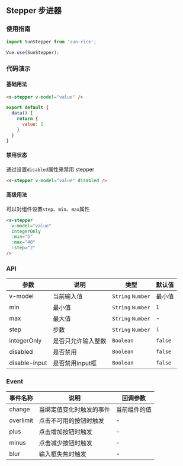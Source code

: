 ## Stepper 步进器

### 使用指南
``` javascript
import SunStepper from 'sun-rice';

Vue.use(SunStepper);
```

### 代码演示

#### 基础用法

```html
<s-stepper v-model="value" />
```

```javascript
export default {
  data() {
    return {
      value: 1
    }
  }
}
```

#### 禁用状态
通过设置`disabled`属性来禁用 stepper

```html
<s-stepper v-model="value" disabled />
```

#### 高级用法

可以对组件设置`step`、`min`、`max`属性

```html
<s-stepper
  v-model="value"
  integerOnly
  :min="5"
  :max="40"
  :step="2"
/>
```

### API

| 参数 | 说明 | 类型 | 默认值 |
|-----------|-----------|-----------|-------------|
| v-model | 当前输入值 | `String` `Number` | 最小值 |
| min | 最小值 | `String` `Number` | `1` |
| max | 最大值 | `String` `Number` | - |
| step | 步数 | `String` `Number` | `1` |
| integerOnly | 是否只允许输入整数 | `Boolean` | `false` |
| disabled | 是否禁用 | `Boolean` | `false` |
| disable-input | 是否禁用input框 | `Boolean` | `false` |

### Event

| 事件名称 | 说明 | 回调参数 |
|-----------|-----------|-----------|
| change | 当绑定值变化时触发的事件 | 当前组件的值 |
| overlimit | 点击不可用的按钮时触发 | - |
| plus | 点击增加按钮时触发 | - |
| minus | 点击减少按钮时触发 | - |
| blur | 输入框失焦时触发 | - |
